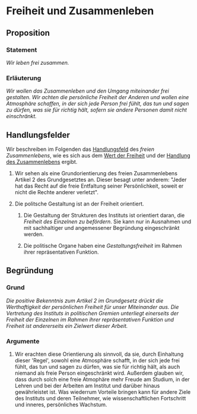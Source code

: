 <!---
   NAME - The NAME of this project is:
ethos

  FILE - The FILENAME of the current file is:
/v2a5.md

  CREATION - This project was CREATED on:
2017-01-28-16:15:00 UTC

  MODIFICATION - This project was last MODIFIED on:
2017-01-28-16:15:00 UTC

  VERSION - The current VERSION of this project is:
<git-commit-hash>-2017-01-28-16:15:00 UTC

  CREATOR(S) - This project was CREATED by:
Michael Czechowski, Martin Maga

  CONTACT - You can CONTACT the creator(s) or developer(s) of this project at:
E-Mail: mail@martinmaga.de

  COPYRIGHT - The COPYRIGHT holder of this project is:
COPYRIGHT (c) 2016 Martin Maga

  LICENSE - This project is LICENSED under the following license:
Martin Maga 2016 CC BY-SA 4.0 https://creativecommons.org

  SUBFILE – This is a SUBFILE! For more INFORMATION on this project go to:
/README.md
--->
# Freiheit und Zusammenleben
## Proposition
### Statement
*Wir leben frei zusammen.*

### Erläuterung
*Wir wollen das Zusammenleben und den Umgang miteinander frei gestalten. Wir achten die persönliche Freiheit der Anderen und wollen eine Atmosphäre schaffen, in der sich jede Person frei fühlt, das tun und sagen zu dürfen, was sie für richtig hält, sofern sie andere Personen damit nicht einschränkt.*

## Handlungsfelder
Wir beschreiben im Folgenden das [Handlungsfeld](../synopsis/overview.md) des *freien Zusammenlebens*, wie es sich aus dem [Wert der Freiheit](../values/v2_freedom.md) und der [Handlung des Zusammenlebens](../actions/a5_live.md) ergibt.

1. Wir sehen als eine Grundorientierung des freien Zusammenlebens Artikel 2 des Grundgesetztes an. Dieser besagt unter anderem: "Jeder hat das Recht auf die freie Entfaltung seiner Persönlichkeit, soweit er nicht die Rechte anderer verletzt".

2. Die politsche Gestaltung ist an der Freiheit  orientiert.

    1. Die Gestaltung der Strukturen des Instituts ist orientiert daran, die *Freiheit des Einzelnen zu befördern*. Sie kann nur in Ausnahmen und mit sachhaltiger und angemessener Begründung eingeschränkt werden.

    2. Die politische Organe haben eine *Gestaltungsfreiheit* im Rahmen ihrer repräsentativen Funktion.


## Begründung
### Grund
*Die positive Bekenntnis zum Artikel 2 im Grundgesetz drückt die Werthaftigkeit der persönlichen Freiheit für unser Miteinander aus. Die Vertretung des Instituts in politischen Gremien unterliegt einerseits der Freiheit der Einzelnen im Rahmen ihrer repräsentativen Funktion und Freiheit ist andererseits ein Zielwert dieser Arbeit.*

### Argumente
1. Wir erachten diese Orientierung als sinnvoll, da sie, durch Einhaltung dieser 'Regel', sowohl eine Atmosphäre schafft, in der sich jede frei fühlt, das tun und sagen zu dürfen, was sie für richtig hält, als auch niemand als freie Person eingeschränkt wird. Außerdem glauben wir, dass durch solch eine freie Atmophäre mehr Freude am Studium, in der Lehren und bei der Arbeiten am Institut und darüber hinaus gewährleistet ist. Was wiederrum Vorteile bringen kann für andere Ziele des Instituts und deren Teilnehmer, wie wissenschaftlichen Fortschritt und inneres, persönliches Wachstum.
